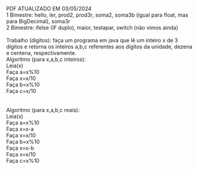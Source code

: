 PDF ATUALIZADO EM 03/05/2024<br>
1 Bimestre: hello, ler, prod2, prod3r, soma2, soma3b (igual para float, mas para BigDecimal), soma3r <br>
2 Bimestre: ifelse (IF duplo), maior, testapar, switch (não vimos ainda) <br><br>
Trabalho (dígitos): faça um programa em java que lê um inteiro x de 3 dígitos e retorna os inteiros a,b,c referentes aos dígitos da unidade, dezena e centena, respectivamente.<br>
Algoritmo (para x,a,b,c inteiros):<br>
Leia(x)<br>
Faça a=x%10<br>
Faça x=x/10<br>
Faça b=x%10<br>
Faça c=x/10<br>
<br><br>
Algoritmo (para x,a,b,c reais):<br>
Leia(x)<br>
Faça a=x%10<br>
Faça x=x-a<br>
Faça x=x/10<br>
Faça b=x%10<br>
Faça x=x-b<br>
Faça x=x/10<br>
Faça c=x%10<br>

